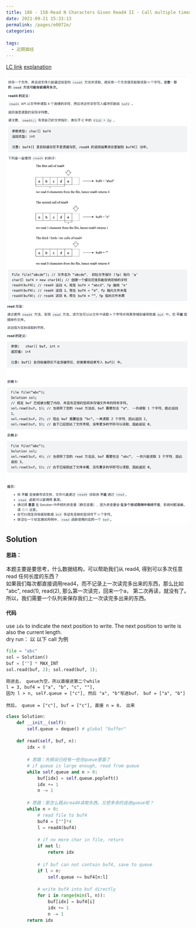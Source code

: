 ```yaml
---
title: 186 - 158-Read N Characters Given Read4 II - Call multiple times
date: 2021-09-21 15:33:13
permalink: /pages/e0072e/
categories:
  
tags:
  - 近期面经
---
```

[LC link](https://leetcode.com/problems/read-n-characters-given-read4-ii-call-multiple-times/)
  [explanation](https://leetcode.com/problems/read-n-characters-given-read4-ii-call-multiple-times/discuss/193873/Most-elegant-and-simple-solution-in-Python)

![](https://raw.githubusercontent.com/emmableu/image/master/158-0.png)
![](https://raw.githubusercontent.com/emmableu/image/master/158-1.png)

## Solution
#### 思路：  
本题主要是要思考，什么数据结构，可以帮助我们从 read4, 得到可以多次任意 read 任何长度的东西？  
如果我们每次都直接调用read4，而不记录上一次读完多出来的东西，那么比如 "abc", read(1), read(2), 那么第一次读完，回来一个a， 第二次再读，就没有了。  
所以，我们需要一个队列来保存我们上一次读完多出来的东西。

#### 代码
use `idx` to indicate the next position to write. The next position to write is also the current length.    
dry run： 以 以下 call 为例
```python
file = "abc"
sol = Solution()
buf = [""] * MAX_INT
sol.read(buf, 2); sol.read(buf, 1); 
```
```
刚进去， queue为空，所以直接进第二个while
l = 3, buf4 = ["a", "b", "c", ""],
因为 l > n, self.queue = ["c"], 然后 "a", "b"写进buf， buf = ["a", "b"]

然后， queue = ["c"], buf = ["c"], 直接 n = 0， 出来
```

```python
class Solution:
    def __init__(self):
        self.queue = deque() # global "buffer"

    def read(self, buf, n):
        idx = 0

        # 思路：先假设已经有一些在queue里面了
        # if queue is large enough, read from queue
        while self.queue and n > 0:
            buf[idx] = self.queue.popleft()
            idx += 1
            n -= 1

        # 思路：那怎么既从read4读取东西，又把多余的送进queue呢？
        while n > 0:
            # read file to buf4
            buf4 = [""]*4
            l = read4(buf4)

            # if no more char in file, return
            if not l:
                return idx

            # if buf can not contain buf4, save to queue
            if l > n:
                self.queue += buf4[n:l]

            # write buf4 into buf directly
            for i in range(min(l, n)):
                buf[idx] = buf4[i]
                idx += 1
                n -= 1
        return idx
```
